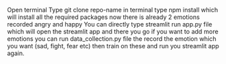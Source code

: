 Open terminal Type git clone repo-name
in terminal type npm install
which will install all the required packages
now there is already 2 emotions recorded angry and happy
You can directly type streamlit run app.py file which will open the streamlit app and there you go 
if you want to add more emotions you can run data_collection.py file the record the emotion which you want (sad, fight, fear etc)
then train on these and run you streamlit app again.
